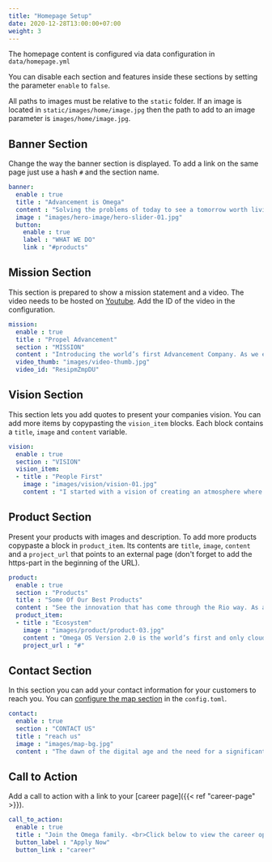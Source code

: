 ```yaml
---
title: "Homepage Setup"
date: 2020-12-28T13:00:00+07:00
weight: 3
---
```


The homepage content is configured via data configuration in `data/homepage.yml`

You can disable each section and features inside these sections by setting the parameter `enable` to `false`.

All paths to images must be relative to the `static` folder. If an image is located in `static/images/home/image.jpg` then the path to add to an image parameter is `images/home/image.jpg`.

## Banner Section

Change the way the banner section is displayed. To add a link on the same page just use a hash `#` and the section name. 

```yaml
banner:
  enable : true
  title : "Advancement is Omega"
  content : "Solving the problems of today to see a tomorrow worth living and a past worth remembering."
  image : "images/hero-image/hero-slider-01.jpg"
  button:
    enable : true
    label : "WHAT WE DO"
    link : "#products"
```

## Mission Section

This section is prepared to show a mission statement and a video. The video needs to be hosted on [Youtube](https://youtube.com). Add the ID of the video in the configuration. 

```yaml
mission:
  enable : true
  title : "Propel Advancement"
  section : "MISSION"
  content : "Introducing the world’s first Advancement Company. As we enter the dawn of the digital age a significant leap must be made to propel the world into the age of advancement."
  video_thumb: "images/video-thumb.jpg"
  video_id: "ResipmZmpDU"
```

## Vision Section

This section lets you add quotes to present your companies vision. You can add more items by copypasting the `vision_item` blocks. Each block contains a `title`, `image` and `content` variable. 

```yaml
vision:
  enable : true
  section : "VISION"
  vision_item:
  - title : "People First"
    image : "images/vision/vision-01.jpg"
    content : "I started with a vision of creating an atmosphere where people come first. <br>Paul Sanar Founder"
```

## Product Section

Present your products with images and description. To add more products copypaste a block in `product_item`. Its contents are `title`, `image`, `content` and a `project_url` that points to an external page (don't forget to add the https-part in the beginning of the URL).

```yaml
product:
  enable : true
  section : "Products"
  title : "Some Of Our Best Products"
  content : "See the innovation that has come through the Rio way. As an advancement company, the goal is to continuously find areas to help business push forward. Below you can find the first product available to help you do so."
  product_item:
  - title : "Ecosystem"
    image : "images/product/product-03.jpg"
    content : "Omega OS Version 2.0 is the world’s first and only cloud operating system. See how this revolutionarys oftware can become the center of your business."
    project_url : "#"
```

## Contact Section

In this section you can add your contact information for your customers to reach you. You can [configure the map section](/omega-hugo/configuration/#map-configuration) in the `config.toml`.

```yaml
contact:
  enable : true
  section : "CONTACT US"
  title : "reach us"
  image : "images/map-bg.jpg"
  content : "The dawn of the digital age and the need for a significant leap forward is here. We believe that every business has the opportunity to move into this new age with the right mindset. Contact us today to begin understanding how Omega can propel your business."
```

## Call to Action

Add a call to action with a link to your [career page]({{< ref "career-page" >}}).

```yaml
call_to_action:
  enable : true
  title : "Join the Omega family. <br>Click below to view the career opportunities we have for you."
  button_label : "Apply Now"
  button_link : "career"
```
